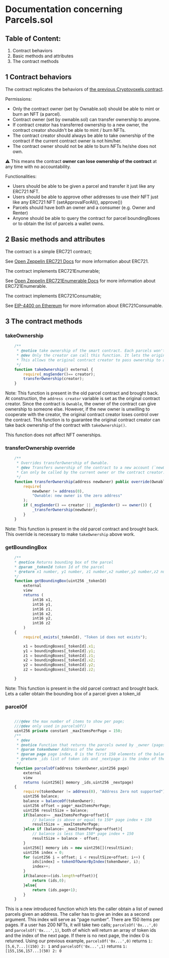 # Documentation concerning Parcels.sol

## Table of Content:
1. Contract behaviors
2. Basic methods and attributes
3. The contract methods


## 1 Contract behaviors

The contract replicates the behaviors of [the previous Cryptovoxels contract](https://etherscan.io/token/0x79986af15539de2db9a5086382daeda917a9cf0c).

Permissions:
- Only the contract owner (set by Ownable.sol) should be able to mint or burn an NFT (a parcel).
- Contract owner (set by ownable.sol) can transfer ownership to anyone.
- If contract creator has transferred ownership to a new owner, the contract creator shouldn't be able to mint / burn NFTs.
- The contract creator should always be able to take ownership of the contract if the current contract owner is not him/her.
- The contract owner should not be able to burn NFTs he/she does not own.

⚠️ This means the contract **owner can lose ownership of the contract** at any time with no accountability.

Functionalities:
- Users should be able to be given a parcel and transfer it just like any ERC721 NFT.
- Users should be able to approve other addresses to use their NFT just like any ERC721 NFT (setApprovalForAll(), approve())
- Parcels should have both an owner and a consumer (e.g. Owner and Renter)
- Anyone should be able to query the contract for parcel boundingBoxes or to obtain the list of parcels a wallet owns.

## 2 Basic methods and attributes
The contract is a simple ERC721 contract;

See [Open Zeppelin ERC721 Docs](https://docs.openzeppelin.com/contracts/2.x/api/token/erc721) for more information about ERC721.

The contract implements ERC721Enumerable;

See [Open Zeppelin ERC721Enumerable Docs](https://docs.openzeppelin.com/contracts/4.x/api/token/erc721#IERC721Enumerable) for more information about ERC721Enumerable.

The contract implements ERC721Consumable;

See [EIP-4400 on Ethereum](https://eips.ethereum.org/EIPS/eip-4400) for more information about ERC721Consumable.

## 3 The contract methods

### takeOwnership
```js
    /**
     * @notice take ownership of the smart contract. Each parcels won't change owner.
     * @dev Only the creator can call this function. It lets the original contract creator take over the contract.
     * This allows the original contract creator to pass ownership to another worry-free that the other individual might rebel and never give ownership back
     */
    function takeOwnership() external {
        require(_msgSender()== creator);
        transferOwnership(creator);
    }
```
Note: This function is present in the old parcel contract and brought back.
At construction, the `address creator` variable is set as the original contract creator. Since the contract is `Ownable`, the owner of the contract can give ownership to someone else.
However, if the new owner is unwilling to cooperate with the creator, the original contract creator loses control over the contract.
This function is to guarantee the original contract creator can take back ownership of the contract with `takeOwnership()`.

This function does not affect NFT ownerships.

### transferOwnership override
```js
    /**
     * Overrides transferOwnership of Ownable.
     * @dev Transfers ownership of the contract to a new account (`newOwner`).
     * Can only be called by the current owner or the contract creator.
     */
    function transferOwnership(address newOwner) public override(Ownable) {
        require(
            newOwner != address(0),
            "Ownable: new owner is the zero address"
        );
        if (_msgSender() == creator || _msgSender() == owner()) {
            _transferOwnership(newOwner);
        }
    }
```
Note: This function is present in the old parcel contract and brought back.
This override is necessary to make `takeOwnership` above work.

### getBoundingBox
```js
    /**
    * @notice Returns bounding box of the parcel
    * @param _tokenId token Id of the parcel
    * @return x1 number, y1 number, z1 number,x2 number,y2 number,z2 number 
    */
    function getBoundingBox(uint256 _tokenId)
        external
        view
        returns (
            int16 x1,
            int16 y1,
            int16 z1,
            int16 x2,
            int16 y2,
            int16 z2
        )
    {
        require(_exists(_tokenId), "Token id does not exists");

        x1 = boundingBoxes[_tokenId].x1;
        y1 = boundingBoxes[_tokenId].y1;
        z1 = boundingBoxes[_tokenId].z1;
        x2 = boundingBoxes[_tokenId].x2;
        y2 = boundingBoxes[_tokenId].y2;
        z2 = boundingBoxes[_tokenId].z2;

    }
```
Note: This function is present in the old parcel contract and brought back.
Lets a caller obtain the bounding box of a parcel given a token_id

### parcelOf
```js

    ///@dev the max number of items to show per page;
    ///@dev only used in parcelsOf()
    uint256 private constant _maxItemsPerPage = 150;
    /**
     * @dev 
     * @notice Function that returns the parcels owned by _owner (pages of 150 elements)
     * @param tokenOwner Address of the owner
     * @param page page index, 0 is the first 150 elements of the balance.
     * @return _ids list of token ids and _nextpage is the index of the next page, _nextpage is 0 if there is no more pages.
     */
    function parcelsOf(address tokenOwner,uint256 page)
        external
        view
        returns (uint256[] memory _ids,uint256 _nextpage)
    {
        require(tokenOwner != address(0), "Address Zero not supported");
        uint256 balance;
        balance = balanceOf(tokenOwner);
        uint256 offset = page*_maxItemsPerPage;
        uint256 resultSize = balance;
        if(balance>= _maxItemsPerPage+offset){
            // balance is above or equal to 150* page index + 150
            resultSize = _maxItemsPerPage;
        }else if (balance< _maxItemsPerPage+offset){
            // balance is less than 150* page index + 150
            resultSize = balance - offset;
        }
        uint256[] memory ids = new uint256[](resultSize);
        uint256 index = 0;
        for (uint256 i = offset; i < resultSize+offset; i++) {
            ids[index] = tokenOfOwnerByIndex(tokenOwner, i);
            index++;
        }
        if(balance<=(ids.length+offset)){
            return (ids,0);
        }else{
            return (ids,page+1);
        }
    }
```
This is a new introduced function which lets the caller obtain a list of owned parcels given an address.
The caller has to give an index as a second argument. This index will serve as "page number". There are 150 items per pages.
If a user has 200 NFTs, it will take two calls; `parcelsOf('0x...',0)` and `parcelsOf('0x...',1)`, both of which will return an array 
of token ids and the index of the next page.
If there is no next page, the index 0 is returned.
Using our previous example, `parcelsOf('0x...',0)` returns `1: [5,6,7...](150) 2: 1` and `parcelsOf('0x...',1)` returns `1: [155,156,157...](50) 2: 0`
